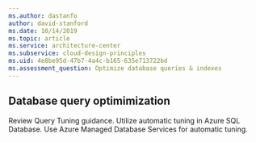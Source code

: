 ```yaml
---
ms.author: dastanfo
author: david-stanford
ms.date: 10/14/2019
ms.topic: article
ms.service: architecture-center
ms.subservice: cloud-design-principles
ms.uid: 4e8be95d-47b7-4a4c-b165-635e713722bd
ms.assessment_question: Optimize database queries & indexes
---
```

## Database query optimimization

Review Query Tuning guidance. Utilize automatic tuning in Azure SQL Database. Use Azure Managed Database Services for automatic tuning.
